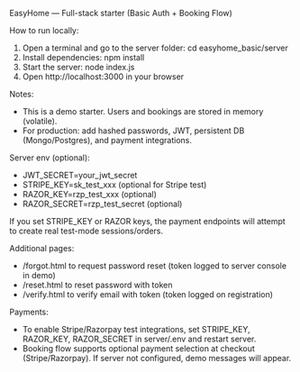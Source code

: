 
EasyHome — Full-stack starter (Basic Auth + Booking Flow)

How to run locally:
1. Open a terminal and go to the server folder:
   cd easyhome_basic/server
2. Install dependencies:
   npm install
3. Start the server:
   node index.js
4. Open http://localhost:3000 in your browser

Notes:
- This is a demo starter. Users and bookings are stored in memory (volatile).
- For production: add hashed passwords, JWT, persistent DB (Mongo/Postgres), and payment integrations.


Server env (optional):
- JWT_SECRET=your_jwt_secret
- STRIPE_KEY=sk_test_xxx (optional for Stripe test)
- RAZOR_KEY=rzp_test_xxx (optional)
- RAZOR_SECRET=rzp_test_secret (optional)

If you set STRIPE_KEY or RAZOR keys, the payment endpoints will attempt to create real test-mode sessions/orders.


Additional pages:
- /forgot.html to request password reset (token logged to server console in demo)
- /reset.html to reset password with token
- /verify.html to verify email with token (token logged on registration)

Payments:
- To enable Stripe/Razorpay test integrations, set STRIPE_KEY, RAZOR_KEY, RAZOR_SECRET in server/.env and restart server.
- Booking flow supports optional payment selection at checkout (Stripe/Razorpay). If server not configured, demo messages will appear.
